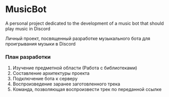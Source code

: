 # MusicBot

A personal project dedicated to the development of a music bot that should play music in Discord

Личный проект, посвященный разработке музыкального бота для проигрывания музыки в Discord


### План разработки

1. Изучение предметной области (Работа с библиотеками)
2. Составление архитектуры проекта
3. Подключение бота к серверу
4. Воспроизведение заранее заготовленного трека
5. Команда, позволяющая воспроизвести трек по переданной ссылке
